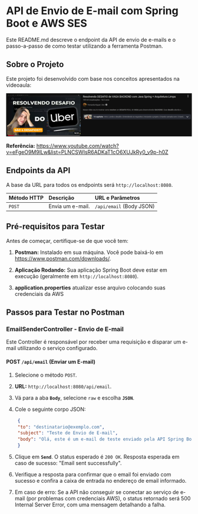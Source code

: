 # API de Envio de E-mail com Spring Boot e AWS SES

Este README.md descreve o endpoint da API de envio de e-mails e o passo-a-passo de como testar utilizando a ferramenta Postman.

## Sobre o Projeto

Este projeto foi desenvolvido com base nos conceitos apresentados na videoaula:

![Imagem da Videoaula](Imagem-aula.png)


**Referência:** <https://www.youtube.com/watch?v=eFgeO9M9lLw&list=PLNCSWIsR6ADKaT1cO6XUJkRy0_v9p-h0Z>

## Endpoints da API

A base da URL para todos os endpoints será `http://localhost:8080`.

| Método HTTP | Descrição        | URL e Parâmetros         |
| :--- |:-----------------|:-------------------------|
| `POST` | Envia um e-mail. | `/api/email` (Body JSON) |

## Pré-requisitos para Testar

Antes de começar, certifique-se de que você tem:

1. **Postman:** Instalado em sua máquina. Você pode baixá-lo em <https://www.postman.com/downloads/>.

2. **Aplicação Rodando:** Sua aplicação Spring Boot deve estar em execução (geralmente em `http://localhost:8080`).
3. **application.properties** atualizar esse arquivo colocando suas credenciais da AWS

## Passos para Testar no Postman

### EmailSenderController - Envio de E-mail

Este Controller é responsável por receber uma requisição e disparar um e-mail utilizando o serviço configurado.

#### POST `/api/email` (Enviar um E-mail)

1. Selecione o método `POST`.

2. **URL:** `http://localhost:8080/api/email`.

3. Vá para a aba **`Body`**, selecione `raw` e escolha **`JSON`**.

4. Cole o seguinte corpo JSON:

   ```json
    {
    "to": "destinatario@exemplo.com",
    "subject": "Teste de Envio de E-mail",
    "body": "Olá, este é um e-mail de teste enviado pela API Spring Boot."
    }
   ```

5. Clique em **`Send`**. O status esperado é `200 OK`. Resposta esperada em caso de sucesso: "Email sent successfully".

6. Verifique a resposta para confirmar que o email foi enviado com sucesso e confira a caixa de entrada no endereço de email informado.

7. Em caso de erro: Se a API não conseguir se conectar ao serviço de e-mail (por problemas com credenciais AWS), o status retornado será 500 Internal Server Error, com uma mensagem detalhando a falha.